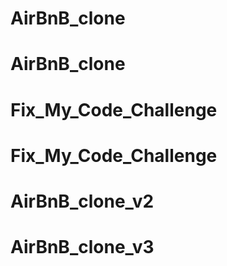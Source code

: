 # AirBnB_clone
# AirBnB_clone
# Fix_My_Code_Challenge
# Fix_My_Code_Challenge
# AirBnB_clone_v2
# AirBnB_clone_v3
